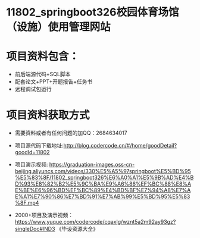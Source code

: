 #  11802_springboot326校园体育场馆（设施）使用管理网站

# 项目资料包含：
* 前后端源代码+SQL脚本
* 配套论文+PPT+开题报告+任务书
* 远程调试包运行

# 项目资料获取方式
* 需要资料或者有任何问题的加QQ：2684634017
* 项目源代码下载地址:http://blog.codercode.cn/#/home/goodDetail?goodId=11802

* 项目演示视频:  https://graduation-images.oss-cn-beijing.aliyuncs.com/videos/330%E5%A5%97springboot%E5%BD%95%E5%83%8F/11802_springboot326%E6%A0%A1%E5%9B%AD%E4%BD%93%E8%82%B2%E5%9C%BA%E9%A6%86%EF%BC%88%E8%AE%BE%E6%96%BD%EF%BC%89%E4%BD%BF%E7%94%A8%E7%AE%A1%E7%90%86%E7%BD%91%E7%AB%99%E5%BD%95%E5%83%8F.mp4


* 2000+项目及演示视频：https://www.yuque.com/codercode/cqaxlg/wznt5a2m92ay93gz?singleDoc#lND3 《毕设资源大全》





